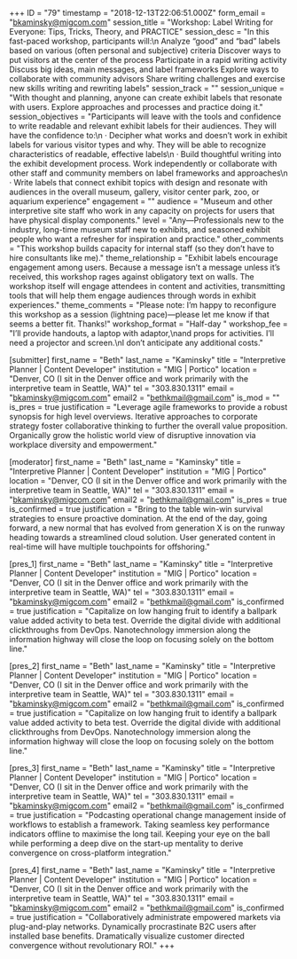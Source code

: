 +++
ID = "79"
timestamp = "2018-12-13T22:06:51.000Z"
form_email = "bkaminsky@migcom.com"
session_title = "Workshop: Label Writing for Everyone: Tips, Tricks, Theory, and PRACTICE"
session_desc = "In this fast-paced workshop, participants will:\n  Analyze “good” and “bad” labels based on various (often personal and subjective) criteria Discover ways to put visitors at the center of the process Participate in a rapid writing activity Discuss big ideas, main messages, and label frameworks Explore ways to collaborate with community advisors Share writing challenges and exercise new skills writing and rewriting labels"
session_track = ""
session_unique = "With thought and planning, anyone can create exhibit labels that resonate with users. Explore approaches and processes and practice doing it."
session_objectives = "Participants will leave with the tools and confidence to write readable and relevant exhibit labels for their audiences. They will have the confidence to:\n · Decipher what works and doesn’t work in exhibit labels for various visitor types and why. They will be able to recognize characteristics of readable, effective labels\n · Build thoughtful writing into the exhibit development process. Work independently or collaborate with other staff and community members on label frameworks and approaches\n · Write labels that connect exhibit topics with design and resonate with audiences in the overall museum, gallery, visitor center park, zoo, or aquarium experience"
engagement = ""
audience = "Museum and other interpretive site staff who work in any capacity on projects for users that have physical display components."
level = "Any—Professionals new to the industry, long-time museum staff new to exhibits, and seasoned exhibit people who want a refresher for inspiration and practice."
other_comments = "This workshop builds capacity for internal staff (so they don’t have to hire consultants like me)."
theme_relationship = "Exhibit labels encourage engagement among users. Because a message isn’t a message unless it’s received, this workshop rages against obligatory text on walls. The workshop itself will engage attendees in content and activities, transmitting tools that will help them engage audiences through words in exhibit experiences."
theme_comments = "Please note: I’m happy to reconfigure this workshop as a session (lightning pace)—please let me know if that seems a better fit. Thanks!"
workshop_format = "Half-day "
workshop_fee = "I’ll provide handouts, a laptop with adaptor,\nand props for activities. I’ll need a projector and screen.\nI don’t anticipate any additional costs."

[submitter]
first_name = "Beth"
last_name = "Kaminsky"
title = "Interpretive Planner | Content Developer"
institution = "MIG | Portico"
location = "Denver, CO (I sit in the Denver office and work primarily with the interpretive team in Seattle, WA)"
tel = "303.830.1311"
email = "bkaminsky@migcom.com"
email2 = "bethkmail@gmail.com"
is_mod = ""
is_pres = true
justification = "Leverage agile frameworks to provide a robust synopsis for high level overviews. Iterative approaches to corporate strategy foster collaborative thinking to further the overall value proposition. Organically grow the holistic world view of disruptive innovation via workplace diversity and empowerment."

[moderator]
first_name = "Beth"
last_name = "Kaminsky"
title = "Interpretive Planner | Content Developer"
institution = "MIG | Portico"
location = "Denver, CO (I sit in the Denver office and work primarily with the interpretive team in Seattle, WA)"
tel = "303.830.1311"
email = "bkaminsky@migcom.com"
email2 = "bethkmail@gmail.com"
is_pres = true
is_confirmed = true
justification = "Bring to the table win-win survival strategies to ensure proactive domination. At the end of the day, going forward, a new normal that has evolved from generation X is on the runway heading towards a streamlined cloud solution. User generated content in real-time will have multiple touchpoints for offshoring."

[pres_1]
first_name = "Beth"
last_name = "Kaminsky"
title = "Interpretive Planner | Content Developer"
institution = "MIG | Portico"
location = "Denver, CO (I sit in the Denver office and work primarily with the interpretive team in Seattle, WA)"
tel = "303.830.1311"
email = "bkaminsky@migcom.com"
email2 = "bethkmail@gmail.com"
is_confirmed = true
justification = "Capitalize on low hanging fruit to identify a ballpark value added activity to beta test. Override the digital divide with additional clickthroughs from DevOps. Nanotechnology immersion along the information highway will close the loop on focusing solely on the bottom line."

[pres_2]
first_name = "Beth"
last_name = "Kaminsky"
title = "Interpretive Planner | Content Developer"
institution = "MIG | Portico"
location = "Denver, CO (I sit in the Denver office and work primarily with the interpretive team in Seattle, WA)"
tel = "303.830.1311"
email = "bkaminsky@migcom.com"
email2 = "bethkmail@gmail.com"
is_confirmed = true
justification = "Capitalize on low hanging fruit to identify a ballpark value added activity to beta test. Override the digital divide with additional clickthroughs from DevOps. Nanotechnology immersion along the information highway will close the loop on focusing solely on the bottom line."

[pres_3]
first_name = "Beth"
last_name = "Kaminsky"
title = "Interpretive Planner | Content Developer"
institution = "MIG | Portico"
location = "Denver, CO (I sit in the Denver office and work primarily with the interpretive team in Seattle, WA)"
tel = "303.830.1311"
email = "bkaminsky@migcom.com"
email2 = "bethkmail@gmail.com"
is_confirmed = true
justification = "Podcasting operational change management inside of workflows to establish a framework. Taking seamless key performance indicators offline to maximise the long tail. Keeping your eye on the ball while performing a deep dive on the start-up mentality to derive convergence on cross-platform integration."

[pres_4]
first_name = "Beth"
last_name = "Kaminsky"
title = "Interpretive Planner | Content Developer"
institution = "MIG | Portico"
location = "Denver, CO (I sit in the Denver office and work primarily with the interpretive team in Seattle, WA)"
tel = "303.830.1311"
email = "bkaminsky@migcom.com"
email2 = "bethkmail@gmail.com"
is_confirmed = true
justification = "Collaboratively administrate empowered markets via plug-and-play networks. Dynamically procrastinate B2C users after installed base benefits. Dramatically visualize customer directed convergence without revolutionary ROI."
+++
